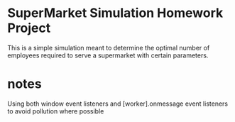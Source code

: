 # SuperMarket Simulation Homework Project

This is a simple simulation meant to determine the optimal number of employees required to serve a supermarket with certain parameters.

# notes

Using both window event listeners and [worker].onmessage event listeners to avoid pollution where possible
